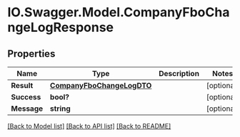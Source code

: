 # IO.Swagger.Model.CompanyFboChangeLogResponse
## Properties

Name | Type | Description | Notes
------------ | ------------- | ------------- | -------------
**Result** | [**CompanyFboChangeLogDTO**](CompanyFboChangeLogDTO.md) |  | [optional] 
**Success** | **bool?** |  | [optional] 
**Message** | **string** |  | [optional] 

[[Back to Model list]](../README.md#documentation-for-models) [[Back to API list]](../README.md#documentation-for-api-endpoints) [[Back to README]](../README.md)

